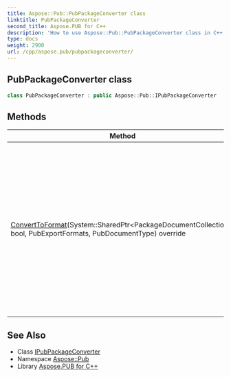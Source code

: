 ```yaml
---
title: Aspose::Pub::PubPackageConverter class
linktitle: PubPackageConverter
second_title: Aspose.PUB for C++
description: 'How to use Aspose::Pub::PubPackageConverter class in C++.'
type: docs
weight: 2900
url: /cpp/aspose.pub/pubpackageconverter/
---
```

## PubPackageConverter class




```cpp
class PubPackageConverter : public Aspose::Pub::IPubPackageConverter
```

## Methods

| Method | Description |
| --- | --- |
| [ConvertToFormat](./converttoformat/)(System::SharedPtr\<PackageDocumentCollection\>, bool, PubExportFormats, PubDocumentType) override | Converts each document from the *inputDocumentCollection*  list to the specified format and saves the results in the appropriate storage. Type of storage to save is specified by *outputType*  parameter. References to converted documents are placed in the returned [PackageDocumentCollection](../packagedocumentcollection/) object. If the *mergeFiles*  flag is set, then all converted documents will be merged into single document in the same order in which they were placed in the *inputDocumentCollection*  list. |
## See Also

* Class [IPubPackageConverter](../ipubpackageconverter/)
* Namespace [Aspose::Pub](../)
* Library [Aspose.PUB for C++](../../)
